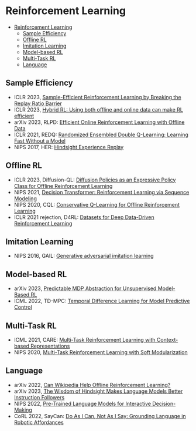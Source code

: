 # Reinforcement Learning

- [Reinforcement Learning](#reinforcement-learning)
  - [Sample Efficiency](#sample-efficiency)
  - [Offline RL](#offline-rl)
  - [Imitation Learning](#imitation-learning)
  - [Model-based RL](#model-based-rl)
  - [Multi-Task RL](#multi-task-rl)
  - [Language](#language)

## Sample Efficiency
- ICLR 2023, [Sample-Efficient Reinforcement Learning by Breaking the Replay Ratio Barrier](https://openreview.net/forum?id=OpC-9aBBVJe)
- ICLR 2023, [Hybrid RL: Using both offline and online data can make RL efficient](https://openreview.net/forum?id=yyBis80iUuU)
- arXiv 2023, RLPD: [Efficient Online Reinforcement Learning with Offline Data](https://arxiv.org/abs/2302.02948)
- ICLR 2021, REDQ: [Randomized Ensembled Double Q-Learning: Learning Fast Without a Model](https://arxiv.org/abs/2101.05982)
- NIPS 2017, HER: [Hindsight Experience Replay](https://arxiv.org/abs/1707.01495)


## Offline RL
- ICLR 2023, Diffusion-QL: [Diffusion Policies as an Expressive Policy Class for Offline Reinforcement Learning](https://openreview.net/forum?id=AHvFDPi-FA)
- NIPS 2021, [Decision Transformer: Reinforcement Learning via Sequence Modeling](https://sites.google.com/berkeley.edu/decision-transformer)
- NIPS 2020, CQL: [Conservative Q-Learning for Offline Reinforcement Learning](https://proceedings.neurips.cc/paper/2020/hash/0d2b2061826a5df3221116a5085a6052-Abstract.html)
- ICLR 2021 rejection, D4RL: [Datasets for Deep Data-Driven Reinforcement Learning](https://sites.google.com/view/d4rl/home)

## Imitation Learning
- NIPS 2016, GAIL: [Generative adversarial imitation learning](https://proceedings.neurips.cc/paper/2016/hash/cc7e2b878868cbae992d1fb743995d8f-Abstract.html)

## Model-based RL
- arXiv 2023, [Predictable MDP Abstraction for Unsupervised Model-Based RL](https://seohong.me/projects/pma/)
- ICML 2022, TD-MPC: [Temporal Difference Learning for Model Predictive Control](https://arxiv.org/abs/2203.04955)

## Multi-Task RL
- ICML 2021, CARE: [Multi-Task Reinforcement Learning with Context-based Representations](https://arxiv.org/abs/2102.06177)
- NIPS 2020, [Multi-Task Reinforcement Learning with Soft Modularization](https://rchalyang.github.io/SoftModule/)


## Language
- arXiv 2022, [Can Wikipedia Help Offline Reinforcement Learning?](https://arxiv.org/abs/2201.12122)
- arXiv 2023, [The Wisdom of Hindsight Makes Language Models Better Instruction Followers](https://arxiv.org/abs/2302.05206)
- NIPS 2022, [Pre-Trained Language Models for Interactive Decision-Making](https://arxiv.org/abs/2202.01771)
- CoRL 2022, SayCan: [Do As I Can, Not As I Say: Grounding Language in Robotic Affordances](https://say-can.github.io/)